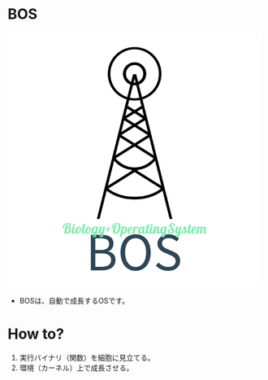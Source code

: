 # BOS
![logo](img/logo.png)
- BOSは、自動で成長するOSです。
# How to?
1. 実行バイナリ（関数）を細胞に見立てる。
2. 環境（カーネル）上で成長させる。